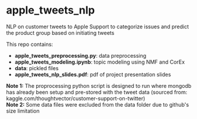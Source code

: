 # apple_tweets_nlp
NLP on customer tweets to Apple Support to categorize issues and predict the product group based on initiating tweets

This repo contains:
- **apple_tweets_preprocessing.py**: data preprocessing
- **apple_tweets_modeling.ipynb**: topic modeling using NMF and CorEx
- **data**: pickled files
- **apple_tweets_nlp_slides.pdf**: pdf of project presentation slides

**Note 1:** The proprocessing python script is designed to run where mongodb has already been setup and pre-stored with the tweet data (sourced from: kaggle.com/thoughtvector/customer-support-on-twitter)  
**Note 2:** Some data files were excluded from the data folder due to github's size limitation
